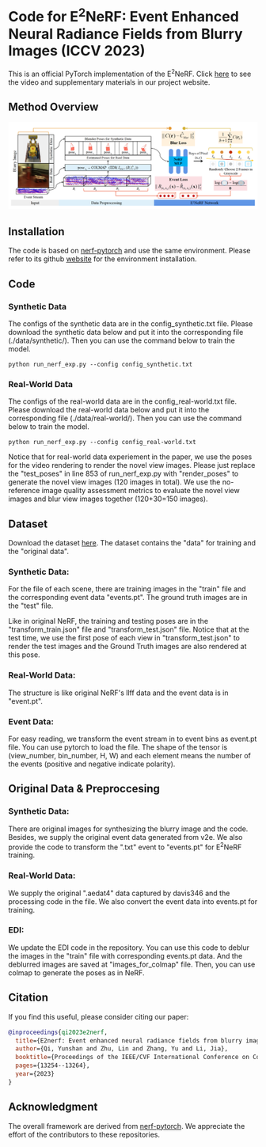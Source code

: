 # Code for E<sup>2</sup>NeRF: Event Enhanced Neural Radiance Fields from Blurry Images (ICCV 2023)
This is an official PyTorch implementation of the E<sup>2</sup>NeRF. Click [here](https://icvteam.github.io/E2NeRF.html) to see the video and supplementary materials in our project website. 



## Method Overview

![](./figure.png)



## Installation
The code is based on [nerf-pytorch](https://github.com/yenchenlin/nerf-pytorch) and use the same environment.
Please refer to its github [website](https://github.com/yenchenlin/nerf-pytorch) for the environment installation.



## Code

### Synthetic Data

The configs of the synthetic data are in the config_synthetic.txt file. Please download the synthetic data below and put it into the corresponding file (./data/synthetic/). Then you can use the command below to train the model.

```
python run_nerf_exp.py --config config_synthetic.txt
```

### Real-World Data

The configs of the real-world data are in the config_real-world.txt file. Please download the real-world data below and put it into the corresponding file (./data/real-world/). Then you can use the command below to train the model.

```
python run_nerf_exp.py --config config_real-world.txt
```

Notice that for real-world data experiement in the paper, we use the poses for the video rendering to render the novel view images.
Please just replace the "test_poses" in line 853 of run_nerf_exp.py with "render_poses" to generate the novel view images (120 images in total).
We use the no-reference image quality assessment metrics to evaluate the novel view images and blur view images together (120+30=150 images).


## Dataset
Download the dataset [here](https://drive.google.com/drive/folders/1XhOEp4UdLL7EnDNyWdxxX8aRvzF53fWo?usp=sharing).
The dataset contains the "data" for training and the "original data".

### Synthetic Data: 
For the file of each scene, there are training images in the "train" file and the corresponding event data "events.pt". The ground truth images are in the "test" file.

Like in original NeRF, the training and testing poses are in the "transform_train.json" file and "transform_test.json" file.
Notice that at the test time, we use the first pose of each view in "transform_test.json" to render the test images and the Ground Truth images are also rendered at this pose.

### Real-World Data: 
The structure is like original NeRF's llff data and the event data is in "event.pt". 

### Event Data:
For easy reading, we transform the event stream in to event bins as event.pt file. You can use pytorch to load the file. The shape of the tensor is (view_number, bin_number, H, W) and each element means the number of the events (positive and negative indicate polarity).



## Original Data & Preproccesing
### Synthetic Data:
There are original images for synthesizing the blurry image and the code. Besides, we supply the original event data generated from v2e. We also provide the code to transform the ".txt" event to "events.pt" for E<sup>2</sup>NeRF training.

### Real-World Data:
We supply the original ".aedat4" data captured by davis346 and the processing code in the file. We also convert the event data into events.pt for training. 

### EDI:
We update the EDI code in the repository. 
You can use this code to deblur the images in the "train" file with corresponding events.pt data.
And the deblurred images are saved at "images_for_colmap" file.
Then, you can use colmap to generate the poses as in NeRF.



## Citation

If you find this useful, please consider citing our paper:

```bibtex
@inproceedings{qi2023e2nerf,
  title={E2nerf: Event enhanced neural radiance fields from blurry images},
  author={Qi, Yunshan and Zhu, Lin and Zhang, Yu and Li, Jia},
  booktitle={Proceedings of the IEEE/CVF International Conference on Computer Vision},
  pages={13254--13264},
  year={2023}
}
```



## Acknowledgment

The overall framework are derived from [nerf-pytorch](https://github.com/yenchenlin/nerf-pytorch/). We appreciate the effort of the contributors to these repositories.
